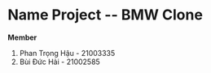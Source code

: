 
# Name Project -- BMW Clone

**Member**

1. Phan Trọng Hậu   -  21003335
2. Bùi Đức Hải      -  21002585

